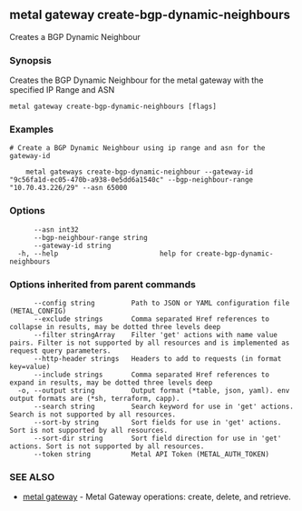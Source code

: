 ## metal gateway create-bgp-dynamic-neighbours

Creates a BGP Dynamic Neighbour

### Synopsis

Creates the BGP Dynamic Neighbour for the metal gateway with the specified IP Range and ASN

```
metal gateway create-bgp-dynamic-neighbours [flags]
```

### Examples

```
# Create a BGP Dynamic Neighbour using ip range and asn for the gateway-id

	metal gateways create-bgp-dynamic-neighbour --gateway-id "9c56fa1d-ec05-470b-a938-0e5dd6a1540c" --bgp-neighbour-range "10.70.43.226/29" --asn 65000

```

### Options

```
      --asn int32                    
      --bgp-neighbour-range string   
      --gateway-id string            
  -h, --help                         help for create-bgp-dynamic-neighbours
```

### Options inherited from parent commands

```
      --config string         Path to JSON or YAML configuration file (METAL_CONFIG)
      --exclude strings       Comma separated Href references to collapse in results, may be dotted three levels deep
      --filter stringArray    Filter 'get' actions with name value pairs. Filter is not supported by all resources and is implemented as request query parameters.
      --http-header strings   Headers to add to requests (in format key=value)
      --include strings       Comma separated Href references to expand in results, may be dotted three levels deep
  -o, --output string         Output format (*table, json, yaml). env output formats are (*sh, terraform, capp).
      --search string         Search keyword for use in 'get' actions. Search is not supported by all resources.
      --sort-by string        Sort fields for use in 'get' actions. Sort is not supported by all resources.
      --sort-dir string       Sort field direction for use in 'get' actions. Sort is not supported by all resources.
      --token string          Metal API Token (METAL_AUTH_TOKEN)
```

### SEE ALSO

* [metal gateway](metal_gateway.md)	 - Metal Gateway operations: create, delete, and retrieve.

